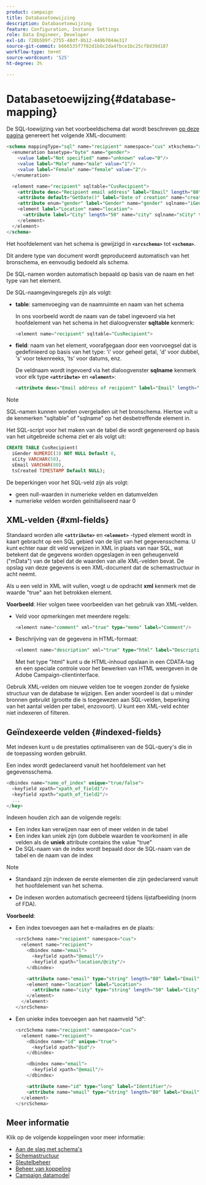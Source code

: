 ```yaml
---
product: campaign
title: Databasetoewijzing
description: Databasetoewijzing
feature: Configuration, Instance Settings
role: Data Engineer, Developer
exl-id: 728b509f-2755-48df-8b12-449b7044e317
source-git-commit: b666535f7f82d1b8c2da4fbce1bc25cf8d39d187
workflow-type: tm+mt
source-wordcount: '525'
ht-degree: 3%

---
```


# Databasetoewijzing{#database-mapping}

De SQL-toewijzing van het voorbeeldschema dat wordt beschreven [op deze pagina](schema-structure.md) genereert het volgende XML-document:

```sql
<schema mappingType="sql" name="recipient" namespace="cus" xtkschema="xtk:schema">
  <enumeration basetype="byte" name="gender">    
    <value label="Not specified" name="unknown" value="0"/>    
    <value label="Male" name="male" value="1"/>    
    <value label="Female" name="female" value="2"/> 
  </enumeration>  

  <element name="recipient" sqltable="CusRecipient">    
    <attribute desc="Recipient email address" label="Email" length="80" name="email" sqlname="sEmail" type="string"/>    
    <attribute default="GetDate()" label="Date of creation" name="created" sqlname="tsCreated" type="datetime"/>    
    <attribute enum="gender" label="Gender" name="gender" sqlname="iGender" type="byte"/>    
    <element label="Location" name="location">      
      <attribute label="City" length="50" name="city" sqlname="sCity" type="string" userEnum="city"/>    
    </element>  
  </element>
</schema>
```

Het hoofdelement van het schema is gewijzigd in **`<srcschema>`** tot **`<schema>`**.

Dit andere type van document wordt geproduceerd automatisch van het bronschema, en eenvoudig bedoeld als schema.

De SQL-namen worden automatisch bepaald op basis van de naam en het type van het element.

De SQL-naamgevingsregels zijn als volgt:

* **table**: samenvoeging van de naamruimte en naam van het schema

  In ons voorbeeld wordt de naam van de tabel ingevoerd via het hoofdelement van het schema in het dialoogvenster **sqltable** kenmerk:

  ```sql
  <element name="recipient" sqltable="CusRecipient">
  ```

* **field**: naam van het element, voorafgegaan door een voorvoegsel dat is gedefinieerd op basis van het type: &#39;i&#39; voor geheel getal, &#39;d&#39; voor dubbel, &#39;s&#39; voor tekenreeks, &#39;ts&#39; voor datums, enz.

  De veldnaam wordt ingevoerd via het dialoogvenster **sqlname** kenmerk voor elk type **`<attribute>`** en **`<element>`**:

  ```sql
  <attribute desc="Email address of recipient" label="Email" length="80" name="email" sqlname="sEmail" type="string"/> 
  ```

>[!NOTE]
>
>SQL-namen kunnen worden overgeladen uit het bronschema. Hiertoe vult u de kenmerken &quot;sqltable&quot; of &quot;sqlname&quot; op het desbetreffende element in.

Het SQL-script voor het maken van de tabel die wordt gegenereerd op basis van het uitgebreide schema ziet er als volgt uit:

```sql
CREATE TABLE CusRecipient(
  iGender NUMERIC(3) NOT NULL Default 0,   
  sCity VARCHAR(50),   
  sEmail VARCHAR(80),
  tsCreated TIMESTAMP Default NULL);
```

De beperkingen voor het SQL-veld zijn als volgt:

* geen null-waarden in numerieke velden en datumvelden
* numerieke velden worden geïnitialiseerd naar 0

## XML-velden {#xml-fields}

Standaard worden alle  **`<attribute>`** en **`<element>`** -typed element wordt in kaart gebracht op een SQL gebied van de lijst van het gegevensschema. U kunt echter naar dit veld verwijzen in XML in plaats van naar SQL, wat betekent dat de gegevens worden opgeslagen in een geheugenveld (&quot;mData&quot;) van de tabel dat de waarden van alle XML-velden bevat. De opslag van deze gegevens is een XML-document dat de schemastructuur in acht neemt.

Als u een veld in XML wilt vullen, voegt u de opdracht **xml** kenmerk met de waarde &quot;true&quot; aan het betrokken element.

**Voorbeeld**: Hier volgen twee voorbeelden van het gebruik van XML-velden.

* Veld voor opmerkingen met meerdere regels:

  ```sql
  <element name="comment" xml="true" type="memo" label="Comment"/>
  ```

* Beschrijving van de gegevens in HTML-formaat:

  ```sql
  <element name="description" xml="true" type="html" label="Description"/>
  ```

  Met het type &quot;html&quot; kunt u de HTML-inhoud opslaan in een CDATA-tag en een speciale controle voor het bewerken van HTML weergeven in de Adobe Campaign-clientinterface.

Gebruik XML-velden om nieuwe velden toe te voegen zonder de fysieke structuur van de database te wijzigen. Een ander voordeel is dat u minder bronnen gebruikt (grootte die is toegewezen aan SQL-velden, beperking van het aantal velden per tabel, enzovoort). U kunt een XML-veld echter niet indexeren of filteren.

## Geïndexeerde velden {#indexed-fields}

Met indexen kunt u de prestaties optimaliseren van de SQL-query&#39;s die in de toepassing worden gebruikt.

Een index wordt gedeclareerd vanuit het hoofdelement van het gegevensschema.

```sql
<dbindex name="name_of_index" unique="true/false">
  <keyfield xpath="xpath_of_field1"/>
  <keyfield xpath="xpath_of_field2"/>
  ...
</key>
```

Indexen houden zich aan de volgende regels:

* Een index kan verwijzen naar een of meer velden in de tabel
* Een index kan uniek zijn (om dubbele waarden te voorkomen) in alle velden als de **uniek** attribute contains the value &quot;true&quot;
* De SQL-naam van de index wordt bepaald door de SQL-naam van de tabel en de naam van de index

>[!NOTE]
>
>* Standaard zijn indexen de eerste elementen die zijn gedeclareerd vanuit het hoofdelement van het schema.
>
>* De indexen worden automatisch gecreeerd tijdens lijstafbeelding (norm of FDA).

**Voorbeeld**:

* Een index toevoegen aan het e-mailadres en de plaats:

  ```sql
  <srcSchema name="recipient" namespace="cus">
    <element name="recipient">
      <dbindex name="email">
        <keyfield xpath="@email"/> 
        <keyfield xpath="location/@city"/> 
      </dbindex>
  
      <attribute name="email" type="string" length="80" label="Email" desc="Email address of recipient"/>
      <element name="location" label="Location">
        <attribute name="city" type="string" length="50" label="City" userEnum="city"/>
      </element>
    </element>
  </srcSchema>
  ```

* Een unieke index toevoegen aan het naamveld &quot;id&quot;:

  ```sql
  <srcSchema name="recipient" namespace="cus">
    <element name="recipient">
      <dbindex name="id" unique="true">
        <keyfield xpath="@id"/> 
      </dbindex>
  
      <dbindex name="email">
        <keyfield xpath="@email"/> 
      </dbindex>
  
      <attribute name="id" type="long" label="Identifier"/>
      <attribute name="email" type="string" length="80" label="Email" desc="Email address of recipient"/>
    </element>
  </srcSchema>
  ```

## Meer informatie

Klik op de volgende koppelingen voor meer informatie:

* [Aan de slag met schema&#39;s](about-schema-reference.md)
* [Schemastructuur](schema-structure.md)
* [Sleutelbeheer](database-keys.md)
* [Beheer van koppeling](database-links.md)
* [Campaign datamodel](about-data-model.md)